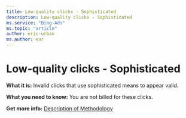 ```yaml
---
title: Low-quality clicks - Sophisticated
description: Low-quality clicks - Sophisticated
ms.service: "Bing-Ads"
ms.topic: "article"
author: eric-urban
ms.author: eur
---
```


# Low-quality clicks - Sophisticated

**What it is:**     Invalid clicks that use sophisticated means to appear valid.

**What you need to know:**  You are not billed for these clicks.

**Get more info:**     [Description of Methodology](https://go.microsoft.com/fwlink?LinkId=550982)



